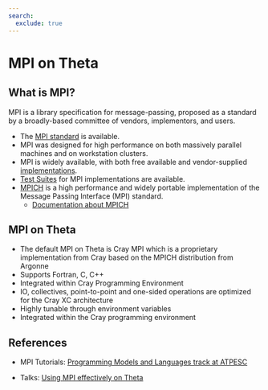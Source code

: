 ```yaml
---
search:
  exclude: true
---
```


# MPI on Theta

## What is MPI?
MPI is a library specification for message-passing, proposed as a standard by a broadly-based committee of vendors, implementors, and users.

- The [MPI standard](https://www.mcs.anl.gov/research/projects/mpi/standard.html) is available.
- MPI was designed for high performance on both massively parallel machines and on workstation clusters.
- MPI is widely available, with both free available and vendor-supplied [implementations](https://www.mcs.anl.gov/research/projects/mpi/implementations.html).
- [Test Suites](https://www.mcs.anl.gov/research/projects/mpi/mpi-test/tsuite.html) for MPI implementations are available.
- [MPICH](https://www.mpich.org/) is a high performance and widely portable implementation of the Message Passing Interface (MPI) standard.
  - [Documentation about MPICH](https://www.mpich.org/documentation/guides/)

## MPI on Theta
- The default MPI on Theta is Cray MPI which is a proprietary implementation from Cray based on the MPICH distribution from Argonne
- Supports Fortran, C, C++
- Integrated within Cray Programming Environment
- IO, collectives, point-to-point and one-sided operations are optimized for the Cray XC architecture
- Highly tunable through environment variables
- Integrated within the Cray programming environment

## References
- MPI Tutorials: [Programming Models and Languages track at ATPESC](https://extremecomputingtraining.anl.gov/session-track/programming-models-and-languages/)

- Talks: [Using MPI effectively on Theta](https://www.alcf.anl.gov/support-center/training-assets/using-mpi-effectively-theta)
